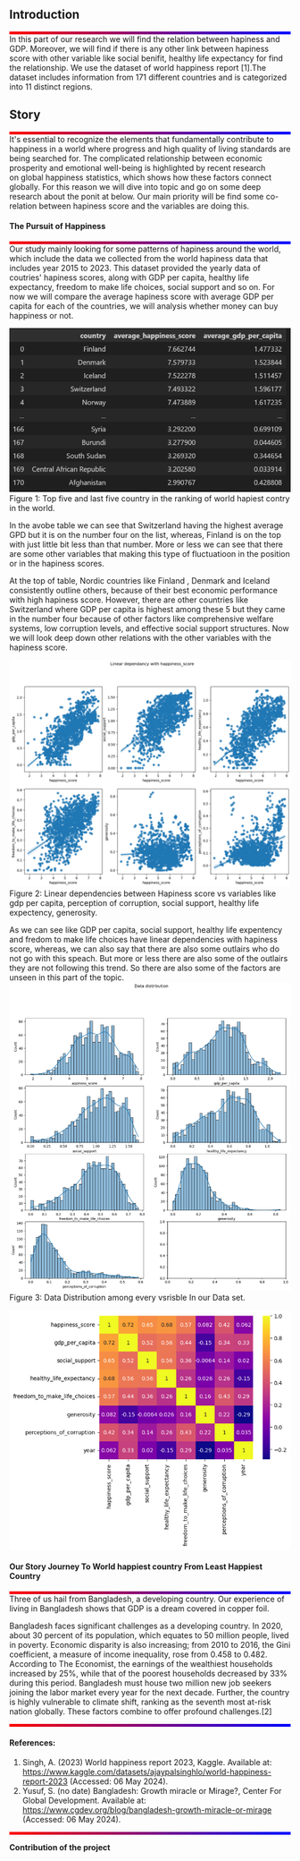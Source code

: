 ## Introduction <br>
<div style="background: linear-gradient(to right, #ff0000, #0000ff); height: 5px;"></div>
In this part of our research we will find the relation between hapiness and GDP. Moreover, we will find if there is any other link between hapiness score with other variable like social benifit, healthy life expectancy for find the relationship. We use the dataset of world happiness report [1].The dataset includes information from 171 different countries and is categorized into 11 distinct regions.

## Story
<div style="background: linear-gradient(to right, #ff0000, #0000ff); height: 5px;"></div>
It's essential to recognize the elements that fundamentally contribute to happiness in a world where progress and high quality of living standards are being searched for. The complicated relationship between economic prosperity and emotional well-being is highlighted by recent research on global happiness statistics, which shows how these factors connect globally. For this reason we will dive into topic and go on some deep research about the ponit at below. Our main priority will be find some co-relation between hapiness score and the variables are doing this.
<br>

#### The Pursuit of Happiness
<div style="background: linear-gradient(to right, #ff0000, #0000ff); height: 5px;"></div>
Our study mainly looking for some patterns of hapiness around the world, which include the data we collected from the world hapiness data that includes year 2015 to 2023. This dataset provided the yearly data of coutries' hapiness scores, along with GDP per capita, healthy life expectancy, freedom to make life choices, social support and so on. For now we will compare the average hapiness score with average GDP per capita for each of the countries, we will analysis whether money can buy happiness or not.

![](https://raw.githubusercontent.com/HoosainMdImran/HoosainMdImran.github.io/gh-pages/assets/image1.png)
Figure 1: Top five and last five country in the ranking of world hapiest contry in the world.

In the avobe table we can see that Switzerland having the highest average GPD but it is on the number four on the list, whereas, Finland is on the top with just little bit less than that number. More or less we can see that there are some other variables that making this type of fluctuatioon in the position or in the hapiness scores. 

At the top of table, Nordic countries like Finland , Denmark and Iceland consistently outline others, because of their best economic performance with high hapiness score. However, there are other countries like Switzerland where GDP per capita is highest among these 5 but they came in the number four because of other factors like comprehensive welfare systems, low corruption levels, and effective social support structures.
Now we will look deep down other relations with the other variables with the hapiness score.

![](https://raw.githubusercontent.com/HoosainMdImran/HoosainMdImran.github.io/gh-pages/assets/image2.png)
Figure 2: Linear dependencies between Hapiness score vs variables like gdp per capita, perception of corruption, social support, healthy life expectency, generosity. 

As we can see like GDP per capita, social support, healthy life expentency and fredom to make life choices have linear dependencies with hapiness score, whereas, we can also say that there are also some outlairs who do not go with this speach. But more or less there are also some of the outlairs they are not following this trend. So there are also some of the factors are unseen in this part of the topic. 
![](https://raw.githubusercontent.com/HoosainMdImran/HoosainMdImran.github.io/gh-pages/assets/image3.png)
Figure 3: Data Distribution among every vsrisble In our  Data set.



![](https://raw.githubusercontent.com/HoosainMdImran/HoosainMdImran.github.io/gh-pages/assets/image4.png)

#### Our Story Journey To World happiest country From Least Happiest Country
<div style="background: linear-gradient(to right, #ff0000, #0000ff); height: 5px;"></div>
Three of us hail from Bangladesh, a developing country. Our experience of living in Bangladesh shows that GDP is a dream covered in copper foil. 
 
Bangladesh faces significant challenges as a developing country. In 2020, about 30 percent of its population, which equates to 50 million people, lived in poverty. Economic disparity is also increasing; from 2010 to 2016, the Gini coefficient, a measure of income inequality, rose from 0.458 to 0.482. According to The Economist, the earnings of the wealthiest households increased by 25%, while that of the poorest households decreased by 33% during this period. Bangladesh must house two million new job seekers joining the labor market every year for the next decade. Further, the country is highly vulnerable to climate shift, ranking as the seventh most at-risk nation globally. These factors combine to offer profound challenges.[2]

<div style="background: linear-gradient(to right, #ff0000, #0000ff); height: 5px;"></div>

#### References:
1. Singh, A. (2023) World happiness report 2023, Kaggle. Available at: https://www.kaggle.com/datasets/ajaypalsinghlo/world-happiness-report-2023 (Accessed: 06 May 2024). 
2. Yusuf, S. (no date) Bangladesh: Growth miracle or Mirage?, Center For Global Development. Available at: https://www.cgdev.org/blog/bangladesh-growth-miracle-or-mirage (Accessed: 06 May 2024).
<div style="background: linear-gradient(to right, #ff0000, #0000ff); height: 5px;"></div>

**Contribution of the project**
<br>
 